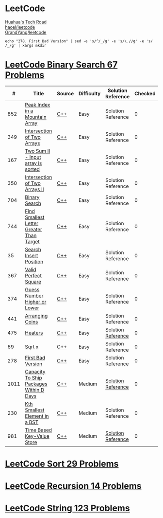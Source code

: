 LeetCode
========

[Huahua's Tech Road](https://zxi.mytechroad.com/blog/)<br>
[haoel/leetcode](https://github.com/haoel/leetcode/blob/master/README.md)<br>
[GrandYang/leetcode](https://www.cnblogs.com/grandyang/category/625406.html)

```text
echo "278. First Bad Version" | sed -e 's/^/_/g' -e 's/\.//g' -e 's/ /_/g' | xargs mkdir
```

# [LeetCode Binary Search 67 Problems](https://leetcode.com/tag/binary-search/)
| # | Title | Source | Difficulty | Solution Reference | Checked |
|---| ----- | ------ | ---------- | ------------------ | ------- |
|852|[Peak Index in a Mountain Array](https://leetcode.com/problems/peak-index-in-a-mountain-array/)|[C++](./_852_Peak_Index_in_a_Mountain_Array/main.cpp)|Easy|Solution Reference|0|
|349|[Intersection of Two Arrays](https://leetcode.com/problems/intersection-of-two-arrays/)|[C++](./_349_Intersection_of_Two_Arrays/main.cpp)|Easy|Solution Reference|0|
|167|[Two Sum II - Input array is sorted](https://leetcode.com/problems/two-sum-ii-input-array-is-sorted/)|[C++](./_167_Two_Sum_II_-_Input_array_is_sorted/main.cpp)|Easy|Solution Reference|0|
|350|[Intersection of Two Arrays II](https://leetcode.com/problems/intersection-of-two-arrays-ii/)|[C++](./_350_Intersection_of_Two_Arrays_II/main.cpp)|Easy|Solution Reference|0|
|704|[Binary Search](https://leetcode.com/problems/binary-search/)|[C++](./_704_Binary_Search/main.cpp)|Easy|Solution Reference|0|
|744|[Find Smallest Letter Greater Than Target](https://leetcode.com/problems/search-insert-position/)|[C++](./_744_Find_Smallest_Letter_Greater_Than_Target/main.cpp)|Easy|Solution Reference|0|
|35|[Search Insert Position](https://leetcode.com/problems/search-insert-position/)|[C++](./_35_Search_Insert_Position/main.cpp)|Easy|Solution Reference|0|
|367|[Valid Perfect Square](https://leetcode.com/problems/valid-perfect-square/)|[C++](./_367_Valid_Perfect_Square/main.cpp)|Easy|Solution Reference|0|
|374|[Guess Number Higher or Lower](https://leetcode.com/problems/guess-number-higher-or-lower)|[C++](./_374_Guess_Number_Higher_or_Lower/main.cpp)|Easy|Solution Reference|0|
|441|[Arranging Coins](https://leetcode.com/problems/arranging-coins)|[C++](./_441_Arranging_Coins/main.cpp)|Easy|Solution Reference|0|
|475|[Heaters](https://leetcode.com/problems/heaters)|[C++](./_475_Heaters/main.cpp)|Easy|[Solution Reference](https://www.cnblogs.com/grandyang/p/6181626.html)|0|
|69|[Sqrt x](https://leetcode.com/problems/sqrtx)|[C++](./_69_Sqrt_x/main.cpp)|Easy|Solution Reference|0|
|278|[First Bad Version](https://leetcode.com/problems/first-bad-version)|[C++](./_278_First_Bad_Version/main.cpp)|Easy|Solution Reference|0|
|1011|[Capacity To Ship Packages Within D Days](https://leetcode.com/problems/capacity-to-ship-packages-within-d-days/)|[C++](./_1011_Capacity_To_Ship_Packages_Within_D_Days/main.cpp)|Medium|[Solution Reference](https://blog.csdn.net/fuxuemingzhu/article/details/88769103)|0|
|230|[Kth Smallest Element in a BST](https://leetcode.com/problems/kth-smallest-element-in-a-bst/)|[C++](./_230_Kth_Smallest_Element_in_a_BST/main.cpp)|Medium|Solution Reference|0|
|981|[Time Based Key-Value Store](https://leetcode.com/problems/time-based-key-value-store/)|[C++](./_981_Time_Based_Key-Value_Store/main.cpp)|Medium|[Solution Reference](https://zxi.mytechroad.com/blog/tag/binary-search/)|0|

# [LeetCode Sort 29 Problems](https://leetcode.com/tag/sort/)
# [LeetCode Recursion 14 Problems](https://leetcode.com/tag/recursion/)
# [LeetCode String 123 Problems](https://leetcode.com/tag/string/)





